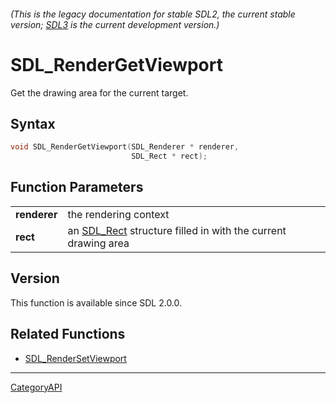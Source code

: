 ###### (This is the legacy documentation for stable SDL2, the current stable version; [SDL3](https://wiki.libsdl.org/SDL3/) is the current development version.)
# SDL_RenderGetViewport

Get the drawing area for the current target.

## Syntax

```c
void SDL_RenderGetViewport(SDL_Renderer * renderer,
                           SDL_Rect * rect);

```

## Function Parameters

|                  |                                                                           |
| ---------------- | ------------------------------------------------------------------------- |
| **renderer**     | the rendering context                                                     |
| **rect**         | an [SDL_Rect](SDL_Rect) structure filled in with the current drawing area |

## Version

This function is available since SDL 2.0.0.

## Related Functions

* [SDL_RenderSetViewport](SDL_RenderSetViewport)

----
[CategoryAPI](CategoryAPI)

